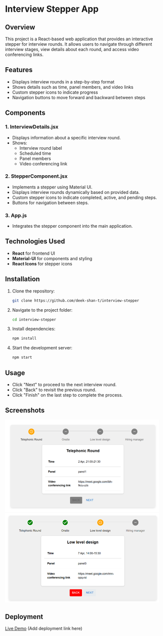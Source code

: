 # Interview Stepper App

## Overview
This project is a React-based web application that provides an interactive stepper for interview rounds. It allows users to navigate through different interview stages, view details about each round, and access video conferencing links.

## Features
- Displays interview rounds in a step-by-step format
- Shows details such as time, panel members, and video links
- Custom stepper icons to indicate progress
- Navigation buttons to move forward and backward between steps

## Components
### 1. **InterviewDetails.jsx**
- Displays information about a specific interview round.
- Shows:
  - Interview round label
  - Scheduled time
  - Panel members
  - Video conferencing link

### 2. **StepperComponent.jsx**
- Implements a stepper using Material UI.
- Displays interview rounds dynamically based on provided data.
- Custom stepper icons to indicate completed, active, and pending steps.
- Buttons for navigation between steps.

### 3. **App.js**
- Integrates the stepper component into the main application.

## Technologies Used
- **React** for frontend UI
- **Material-UI** for components and styling
- **React Icons** for stepper icons

## Installation
1. Clone the repository:
   ```sh
   git clone https://github.com/deek-shan-t/interview-stepper
   ```
2. Navigate to the project folder:
   ```sh
   cd interview-stepper
   ```
3. Install dependencies:
   ```sh
   npm install
   ```
4. Start the development server:
   ```sh
   npm start
   ```

## Usage
- Click "Next" to proceed to the next interview round.
- Click "Back" to revisit the previous round.
- Click "Finish" on the last step to complete the process.

## Screenshots
![Alt text](image.png)
![Alt text](image-1.png)
## Deployment
[Live Demo](#) (Add deployment link here)

